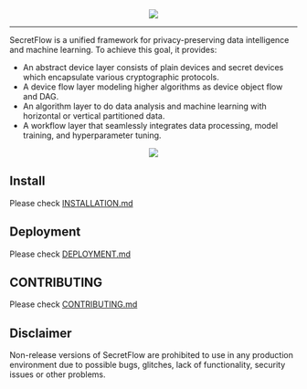 <div align="center">
    <img src="docs/_static/logo-light.png">
</div>

---

SecretFlow is a unified framework for privacy-preserving data intelligence and machine learning. To achieve this goal,
it provides:

- An abstract device layer consists of plain devices and secret devices which encapsulate various cryptographic protocols.
- A device flow layer modeling higher algorithms as device object flow and DAG.
- An algorithm layer to do data analysis and machine learning with horizontal or vertical partitioned data.
- A workflow layer that seamlessly integrates data processing, model training, and hyperparameter tuning.

<div align="center">
    <img src="docs/_static/secretflow_arch.svg">
</div>

## Install

Please check [INSTALLATION.md](./INSTALLATION.md)

## Deployment

Please check [DEPLOYMENT.md](./DEPLOYMENT.md)

## CONTRIBUTING

Please check [CONTRIBUTING.md](./CONTRIBUTING.md)

## Disclaimer
Non-release versions of SecretFlow are prohibited to use in any production environment due to possible bugs, glitches, lack of functionality, security issues or other problems.
